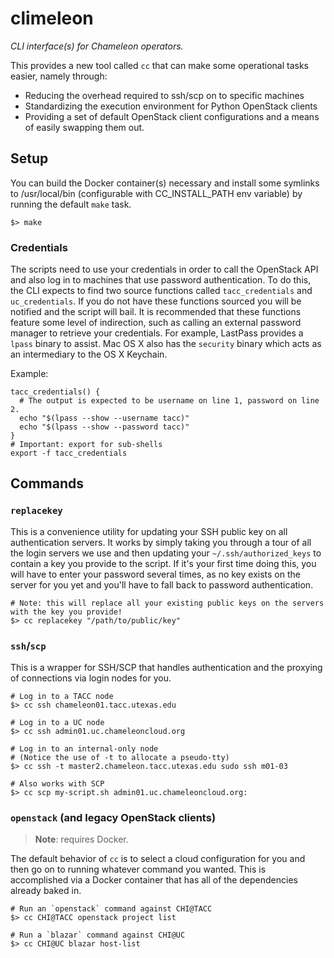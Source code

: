 # climeleon

_CLI interface(s) for Chameleon operators._

This provides a new tool called `cc` that can make some operational tasks easier, namely through:

  - Reducing the overhead required to ssh/scp on to specific machines
  - Standardizing the execution environment for Python OpenStack clients
  - Providing a set of default OpenStack client configurations and a means of easily swapping them out.

## Setup

You can build the Docker container(s) necessary and install some symlinks to /usr/local/bin (configurable with CC_INSTALL_PATH env variable) by running the default `make` task.

```
$> make
```

### Credentials

The scripts need to use your credentials in order to call the OpenStack API and also log in to machines that use password authentication. To do this, the CLI expects to find two source functions called `tacc_credentials` and `uc_credentials`. If you do not have these functions sourced you will be notified and the script will bail. It is recommended that these functions feature some level of indirection, such as calling an external password manager to retrieve your credentials. For example, LastPass provides a `lpass` binary to assist. Mac OS X also has the `security` binary which acts as an intermediary to the OS X Keychain.

Example:

```
tacc_credentials() {
  # The output is expected to be username on line 1, password on line 2.
  echo "$(lpass --show --username tacc)"
  echo "$(lpass --show --password tacc)"
}
# Important: export for sub-shells
export -f tacc_credentials
```

## Commands

### `replacekey`

This is a convenience utility for updating your SSH public key on all authentication servers. It works by simply taking you through a tour of all the login servers we use and then updating your `~/.ssh/authorized_keys` to contain a key you provide to the script. If it's your first time doing this, you will have to enter your password several times, as no key exists on the server for you yet and you'll have to fall back to password authentication.

```
# Note: this will replace all your existing public keys on the servers with the key you provide!
$> cc replacekey "/path/to/public/key"
```

### `ssh`/`scp`

This is a wrapper for SSH/SCP that handles authentication and the proxying of connections via login nodes for you.

```
# Log in to a TACC node
$> cc ssh chameleon01.tacc.utexas.edu

# Log in to a UC node
$> cc ssh admin01.uc.chameleoncloud.org

# Log in to an internal-only node
# (Notice the use of -t to allocate a pseudo-tty)
$> cc ssh -t master2.chameleon.tacc.utexas.edu sudo ssh m01-03

# Also works with SCP
$> cc scp my-script.sh admin01.uc.chameleoncloud.org:
```

### `openstack` (and legacy OpenStack clients)

> **Note**: requires Docker.

The default behavior of `cc` is to select a cloud configuration for you and then go on to running whatever command you wanted. This is accomplished via a Docker container that has all of the dependencies already baked in.

```
# Run an `openstack` command against CHI@TACC
$> cc CHI@TACC openstack project list

# Run a `blazar` command against CHI@UC
$> cc CHI@UC blazar host-list
```

